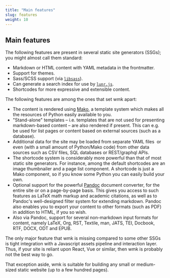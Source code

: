 ```yaml
---
title: "Main features"
slug: features
weight: 10
---
```



## Main features

The following features are present in several static site generators (SSGs); you
might almost call them standard:

- Markdown or HTML content with YAML metadata in the frontmatter.
- Support for themes.
- Sass/SCSS support (via [`libsass`][libsass]).
- Can generate a search index for use by [`lunr.js`][lunr].
- Shortcodes for more expressive and extensible content.

The following features are among the ones that set wmk apart:

- The content is rendered using [Mako][mako], a template system which makes all
  the resources of Python easily available to you.
- "Stand-alone" templates – i.e. templates that are not used for presenting
  markdown-based content – are also rendered if present. This can e.g. be used
  for list pages or content based on external sources (such as a database).
- Additional data for the site may be loaded from separate YAML files ­ or even
  (with a small amount of Python/Mako code) from other data sources such as CSV
  files, SQL databases or REST/graphql APIs.
- The shortcode system is considerably more powerful than that of most static
  site generators. For instance, among the default shortcodes are an image
  thumbnailer and a page list component. A shortcode is just a Mako component,
  so if you know some Python you can easily build your own.
- Optional support for the powerful [Pandoc][pandoc] document converter, for the
  entire site or on a page-by-page basis. This gives you access to such features
  as LaTeX math markup and academic citations, as well as to Pandoc's
  well-designed filter system for extending markdown. Pandoc also enables you to
  export your content to other formats (such as PDF) in addition to HTML, if you
  so wish.
- Also via Pandoc, support for several non-markdown input formats for content,
  namely LaTeX, Org, RST, Textile, man, JATS, TEI, Docbook, RTF, DOCX, ODT and
  EPUB.

The only major feature that wmk is missing compared to some other SSGs is tight
integration with a Javascript assets pipeline and interaction layer. Thus, if
your site is reliant upon React, Vue or similar, then wmk is probably not the
best way to go.

That exception aside, wmk is suitable for building any small or medium-sized
static website (up to a few hundred pages).

[libsass]: https://sass.github.io/libsass-python/
[lunr]: https://lunrjs.com/
[mako]: https://www.makotemplates.org/
[pandoc]: https://pandoc.org/

